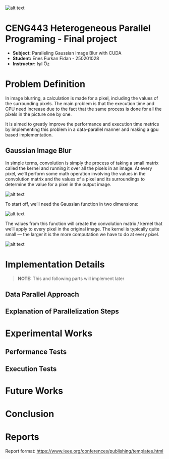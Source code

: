 


![alt text](https://kornia.readthedocs.io/en/v0.4.1/_images/sphx_glr_gaussian_blur_001.png)


# CENG443 Heterogeneous Parallel Programing - Final project

- **Subject:** Paralleling Gaussian Image Blur with CUDA 
- **Student:** Enes Furkan Fidan - 250201028
- **Instructor:** Işıl Öz



# Problem Definition
In image blurring, a calculation is made for a pixel, including the values of the surrounding pixels. The main problem is that the execution time and CPU need increase due to the fact that the same process is done for all the pixels in the picture one by one.

It is aimed to greatly improve the performance and execution time metrics by implementing this problem in a data-parallel manner and making a gpu based implementation.

## Gaussian Image Blur
In simple terms, convolution is simply the process of taking a small matrix called the kernel and running it over all the pixels in an image. At every pixel, we’ll perform some math operation involving the values in the convolution matrix and the values of a pixel and its surroundings to determine the value for a pixel in the output image.

![alt text](https://miro.medium.com/max/1400/0*5ZACjFtA_b6WFDUn)

To start off, we’ll need the Gaussian function in two dimensions:

![alt text](https://patentimages.storage.googleapis.com/WO2010053874A1/imgf000014_0001.png)

The values from this function will create the convolution matrix / kernel that we’ll apply to every pixel in the original image. The kernel is typically quite small — the larger it is the more computation we have to do at every pixel.

![alt text](https://datacarpentry.org/image-processing/fig/blur-demo.gif)



# Implementation Details
> ******NOTE:****** This and following parts will implement later

## Data Parallel Approach

## Explanation of Parallelization Steps


# Experimental Works

## Performance Tests

## Execution Tests




# Future Works

# Conclusion

# Reports
Report format: https://www.ieee.org/conferences/publishing/templates.html

